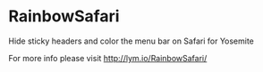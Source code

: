 RainbowSafari
=============

Hide sticky headers and color the menu bar on Safari for Yosemite

For more info please visit http://lym.io/RainbowSafari/
